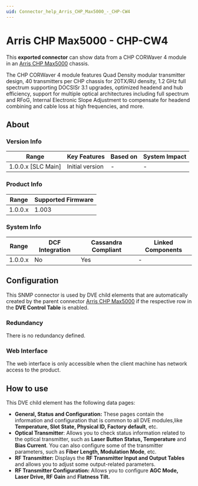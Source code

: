 ```yaml
---
uid: Connector_help_Arris_CHP_Max5000_-_CHP-CW4
---
```


# Arris CHP Max5000 - CHP-CW4

This **exported connector** can show data from a CHP CORWaver 4 module in an [Arris CHP Max5000](xref:Connector_help_Arris_CHP_Max5000) chassis.

The CHP CORWaver 4 module features Quad Density modular transmitter design, 40 transmitters per CHP chassis for 20TX/RU density, 1.2 GHz full spectrum supporting DOCSISr 3.1 upgrades, optimized headend and hub efficiency, support for multiple optical architectures including full spectrum and RFoG, Internal Electronic Slope Adjustment to compensate for headend combining and cable loss at high frequencies, and more.

## About

### Version Info

| **Range**            | **Key Features** | **Based on** | **System Impact** |
|----------------------|------------------|--------------|-------------------|
| 1.0.0.x \[SLC Main\] | Initial version  | \-           | \-                |

### Product Info

| **Range** | **Supported Firmware** |
|-----------|------------------------|
| 1.0.0.x   | 1.003                  |

### System Info

| **Range** | **DCF Integration** | **Cassandra Compliant** | **Linked Components** |
|-----------|---------------------|-------------------------|-----------------------|
| 1.0.0.x   | No                  | Yes                     | \-                    |

## Configuration

This SNMP connector is used by DVE child elements that are automatically created by the parent connector [Arris CHP Max5000](xref:Connector_help_Arris_CHP_Max5000) if the respective row in the **DVE Control Table** is enabled.

### Redundancy

There is no redundancy defined.

### Web Interface

The web interface is only accessible when the client machine has network access to the product.

## How to use

This DVE child element has the following data pages:

- **General, Status and Configuration:** These pages contain the information and configuration that is common to all DVE modules,like **Temperature, Slot State, Physical ID, Factory default**, etc.
- **Optical Transmitter**: Allows you to check status information related to the optical transmitter, such as **Laser Button Status, Temperature** and **Bias Current**. You can also configure some of the transmitter parameters, such as **Fiber Length, Modulation Mode**, etc.
- **RF Transmitter:** Displays the **RF Transmitter Input and Output Tables** and allows you to adjust some output-related parameters.
- **RF Transmitter Configuration:** Allows you to configure **AGC Mode, Laser Drive, RF Gain** and **Flatness Tilt.**
